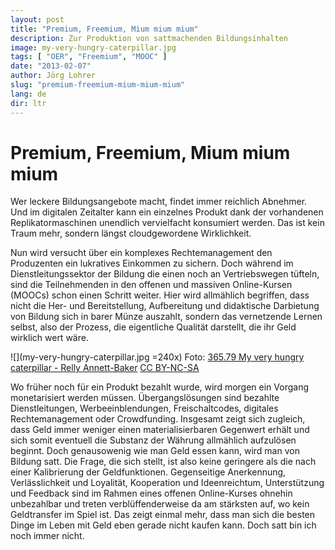 ```yaml
---
layout: post
title: "Premium, Freemium, Mium mium mium"
description: Zur Produktion von sattmachenden Bildungsinhalten
image: my-very-hungry-caterpillar.jpg
tags: [ "OER", "Freemium", "MOOC" ]
date: "2013-02-07"
author: Jörg Lohrer
slug: "premium-freemium-mium-mium-mium"
lang: de
dir: ltr
---
```



# Premium, Freemium, Mium mium mium

Wer leckere Bildungsangebote macht, findet immer reichlich Abnehmer. Und im digitalen Zeitalter kann ein einzelnes Produkt dank der vorhandenen Replikatormaschinen unendlich vervielfacht konsumiert werden. Das ist kein Traum mehr, sondern längst cloudgewordene Wirklichkeit.

Nun wird versucht über ein komplexes Rechtemanagement den Produzenten ein lukratives Einkommen zu sichern. Doch während im Dienstleitungssektor der Bildung die einen noch an Vertriebswegen tüfteln, sind die Teilnehmenden in den offenen und massiven Online-Kursen (MOOCs) schon einen Schritt weiter. Hier wird allmählich begriffen, dass nicht die Her- und Bereitstellung, Aufbereitung und didaktische Darbietung von Bildung sich in barer Münze auszahlt, sondern das vernetzende Lernen selbst, also der Prozess, die eigentliche Qualität darstellt, die ihr Geld wirklich wert wäre.

![](my-very-hungry-caterpillar.jpg =240x)
Foto: [365.79 My very hungry caterpillar - Relly Annett-Baker](https://www.flickr.com/photos/fizzkitten/4454153264/) [CC BY-NC-SA](https://creativecommons.org/licenses/by-nc-sa/3.0/) 

Wo früher noch für ein Produkt bezahlt wurde, wird morgen ein Vorgang monetarisiert werden müssen. Übergangslösungen sind bezahlte Dienstleitungen, Werbeeinblendungen, Freischaltcodes, digitales Rechtemanagement oder Crowdfunding. Insgesamt zeigt sich zugleich, dass Geld immer weniger einen materialisierbaren Gegenwert erhält und sich somit eventuell die Substanz der Währung allmählich aufzulösen beginnt. Doch genausowenig wie man Geld essen kann, wird man von Bildung satt. Die Frage, die sich stellt, ist also keine geringere als die nach einer Kalibrierung der Geldfunktionen.
Gegenseitige Anerkennung, Verlässlichkeit und Loyalität, Kooperation und Ideenreichtum, Unterstützung und Feedback sind im Rahmen eines offenen Online-Kurses ohnehin unbezahlbar und treten verblüffenderweise da am stärksten auf, wo kein Geldtransfer im Spiel ist. Das zeigt einmal mehr, dass man sich die besten Dinge im Leben mit Geld eben gerade nicht kaufen kann.
Doch satt bin ich noch immer nicht.
